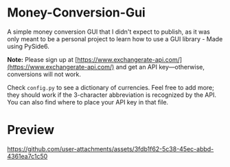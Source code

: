 # Money-Conversion-Gui

A simple money conversion GUI that I didn't expect to publish, as it was only meant to be a personal project to learn how to use a GUI library - Made using PySide6.

**Note:** Please sign up at [https://www.exchangerate-api.com/](https://www.exchangerate-api.com/) and get an API key—otherwise, conversions will not work.

Check `config.py` to see a dictionary of currencies. Feel free to add more; they should work if the 3-character abbreviation is recognized by the API. You can also find where to place your API key in that file.

# Preview
https://github.com/user-attachments/assets/3fdb1f62-5c38-45ec-abbd-4361ea7c1c50

